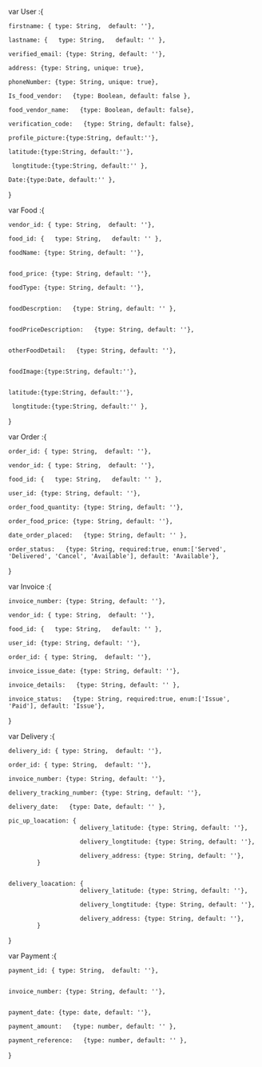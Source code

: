 
var User :{
	
	firstname: { type: String,  default: ''},
	
    lastname: {   type: String,   default: '' },
	
	verified_email: {type: String, default: ''},
	
	address: {type: String, unique: true},
	
	phoneNumber: {type: String, unique: true},
	
    Is_food_vendor:   {type: Boolean, default: false },
	
    food_vendor_name:   {type: Boolean, default: false},
	
	verification_code:   {type: String, default: false},
	
	profile_picture:{type:String, default:''},
	
	latitude:{type:String, default:''},
	
     longtitude:{type:String, default:'' },
	
	Date:{type:Date, default:'' },
}

var Food :{
	
	vendor_id: { type: String,  default: ''},
	
    food_id: {   type: String,   default: '' },
	
	foodName: {type: String, default: ''},

	
	food_price: {type: String, default: ''},
	
	foodType: {type: String, default: ''},

	
    foodDescrption:   {type: String, default: '' },

	
    foodPriceDescription:   {type: String, default: ''},

	
	otherFoodDetail:   {type: String, default: ''},

	
	foodImage:{type:String, default:''},

	
	latitude:{type:String, default:''},
	
     longtitude:{type:String, default:'' },
	
}

var Order :{

    order_id: { type: String,  default: ''},
	
	vendor_id: { type: String,  default: ''},
	
    food_id: {   type: String,   default: '' },
	
	user_id: {type: String, default: ''},
	
	order_food_quantity: {type: String, default: ''},
	
	order_food_price: {type: String, default: ''},
	
    date_order_placed:   {type: String, default: '' },
	
    order_status:   {type: String, required:true, enum:['Served', 'Delivered', 'Cancel', 'Available'], default: 'Available'},
	
}

var Invoice :{

    invoice_number: {type: String, default: ''},
	
	vendor_id: { type: String,  default: ''},
	
    food_id: {   type: String,   default: '' },
	
	user_id: {type: String, default: ''},
	
	order_id: { type: String,  default: ''},
	
	invoice_issue_date: {type: String, default: ''},
	
    invoice_details:   {type: String, default: '' },
	
    invoice_status:   {type: String, required:true, enum:['Issue', 'Paid'], default: 'Issue'},
	
}

var Delivery :{

    delivery_id: { type: String,  default: ''},
	
	order_id: { type: String,  default: ''},
	
	invoice_number: {type: String, default: ''},
	
	delivery_tracking_number: {type: String, default: ''},
	
    delivery_date:   {type: Date, default: '' },
	
	pic_up_loacation: {
	                    delivery_latitude: {type: String, default: ''},
						
	                    delivery_longtitude: {type: String, default: ''},
						
						delivery_address: {type: String, default: ''},
			}

	
	delivery_loacation: {
	                    delivery_latitude: {type: String, default: ''},
						
	                    delivery_longtitude: {type: String, default: ''},
						
						delivery_address: {type: String, default: ''},
			}
}


var Payment :{
    
	payment_id: { type: String,  default: ''},
	
	
	invoice_number: {type: String, default: ''},
	
	
	payment_date: {type: date, default: ''},
	
    payment_amount:   {type: number, default: '' },
	
	payment_reference:   {type: number, default: '' },
	
	
}
